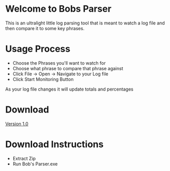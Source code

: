 # Welcome to Bobs Parser

This is an ultralight little log parsing tool that is meant to watch a log file and then compare it to some key phrases.


# Usage Process
* Choose the Phrases you'll want to watch for
* Choose what phrase to compare that phrase against
* Click File -> Open -> Navigate to your Log file
* Click Start Monitoring Button

As your log file changes it will update totals and percentages

# Download

[Version 1.0 ](https://github.com/bobby5892/bobs-parser/blob/main/Bobs%20Parser/ReleaseBuild/1_0/Bobs%20Parser1_0.zip)

# Download Instructions
* Extract Zip
* Run Bob's Parser.exe
